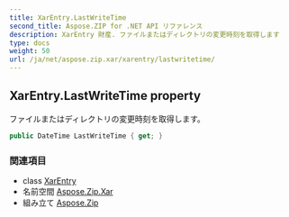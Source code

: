 ```yaml
---
title: XarEntry.LastWriteTime
second_title: Aspose.ZIP for .NET API リファレンス
description: XarEntry 財産. ファイルまたはディレクトリの変更時刻を取得します
type: docs
weight: 50
url: /ja/net/aspose.zip.xar/xarentry/lastwritetime/
---
```

## XarEntry.LastWriteTime property

ファイルまたはディレクトリの変更時刻を取得します。

```csharp
public DateTime LastWriteTime { get; }
```

### 関連項目

* class [XarEntry](../)
* 名前空間 [Aspose.Zip.Xar](../../xarentry/)
* 組み立て [Aspose.Zip](../../../)


